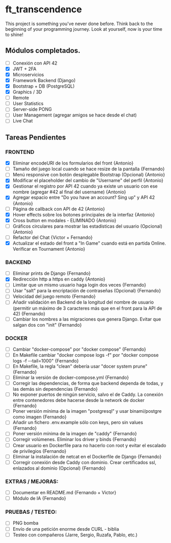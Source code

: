 # ft_transcendence
This project is something you've never done before. Think back to the beginning of your programming journey. Look at yourself, now is your time to shine!

## Módulos completados.
- [ ] Conexión con API 42
- [X] JWT + 2FA
- [X] Microservicios
- [X] Framework Backend (Django)
- [X] Bootstrap + DB (PostgreSQL)
- [X] Graphics / 3D
- [ ] Remote
- [ ] User Statistics
- [ ] Server-side PONG
- [ ] User Management (agregar amigos se hace desde el chat)
- [ ] Live Chat

## Tareas Pendientes

### FRONTEND
- [X] Eliminar encodeURI de los formularios del front {Antonio}
- [ ] Tamaño del juego local cuando se hace resize de la pantalla {Fernando}
- [ ] Menú responsive con botón desplegable Bootstrap (Opcional) {Antonio}
- [X] Modificar el placeholder del cambio de "Username" del perfil {Antonio}
- [X] Gestionar el registro por API 42 cuando ya existe un usuario con ese nombre (agregar #42 al final del username) {Antonio}
- [X] Agregar espacio entre "Do you have an account? Sing up" y API 42 {Antonio}
- [ ] Página de callback con API de 42 {Antonio}
- [X] Hover effects sobre los botones principales de la interfaz {Antonio}
- [X] Cross button en modales - ELIMINADO {Antonio}
- [ ] Gráficos circulares para mostrar las estadísticas del usuario (Opcional) {Antonio}
- [ ] Refactor del Chat {Victor + Fernando}
- [X] Actualizar el estado del front a "In Game" cuando está en partida Online. Verificar en Tournament {Antonio}
### BACKEND
- [ ] Eliminar prints de Django {Fernando}
- [X] Redirección http a https en caddy {Antonio}
- [ ] Limitar que un mismo usuario haga login dos veces {Fernando}
- [ ] Usar "salt" para la encriptación de contraseñas (Opcional) {Fernando}
- [ ] Velocidad del juego remoto {Fernando}
- [ ] Añadir validación en Backend de la longitud del nombre de usuario (permitir un máximo de 3 caracteres más que en el front para la API de 42) {Fernando}
- [ ] Cambiar los nombres a las migraciones que genera Django. Evitar que salgan dos con "init" {Fernando}
### DOCKER
- [ ] Cambiar "docker-compose" por "docker compose" {Fernando}
- [ ] En Makefile cambiar "docker compose logs -f" por "docker compose logs -f --tail=1000" {Fernando}
- [ ] En Makefile, la regla "clean" debería usar "docer system prune" {Fernando}
- [ ] Eliminar la versión de docker-compose.yml {Fernando}
- [ ] Corregir las dependencias, de forma que backend dependa de todas, y las demás sin dependencias {Fernando}
- [ ] No exponer puertos de ningún servicio, salvo el de Caddy. La conexión entre contenedores debe hacerse desde la network de docker {Fernando}
- [ ] Poner versión mínima de la imagen "postgresql" y usar binami/postgre como imagen {Fernando}
- [ ] Añadir un fichero .env.example sólo con keys, pero sin values {Fernando}
- [ ] Poner versión mínima de la imagen de "caddy" {Fernando}
- [ ] Corregir volúmenes. Eliminar los driver y binds {Fernando}
- [ ] Crear usuario en Dockerfile para no hacerlo con root y evitar el escalado de privilegios {Fernando}
- [ ] Eliminar la instalación de netcat en el Dockerfile de Django {Fernando}
- [ ] Corregir conexión desde Caddy con dominio. Crear certificados ssl, enlazados al dominio (Opcional) {Fernando}
### EXTRAS / MEJORAS:
- [ ] Documentar en README.md {Fernando + Victor}
- [ ] Módulo de IA {Fernando}
### PRUEBAS / TESTEO:
- [ ] PNG bomba
- [ ] Envío de una petición enorme desde CURL - biblia
- [ ] Testeo con compañeros (Jarre, Sergio, Ruzafa, Pablo, etc.)